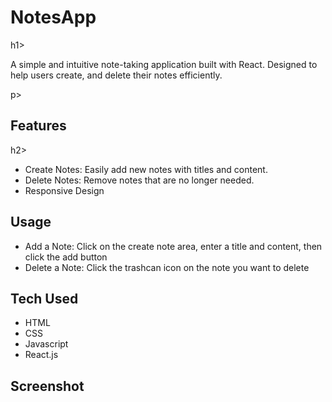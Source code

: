 <h1>NotesApp</h1>h1>

<p>A simple and intuitive note-taking application built with React. Designed to help users create, and delete their notes efficiently.</p>p>

<h2>Features</h2>h2>
  <ul>
    <li>Create Notes: Easily add new notes with titles and content.</li>
    <li>Delete Notes: Remove notes that are no longer needed.</li>
    <li>Responsive Design</li>
  </ul>

<h2>Usage</h2>
  <ul>
    <li>Add a Note: Click on the create note area, enter a title and content, then click the add button</li>
    <li>Delete a Note: Click the trashcan icon on the note you want to delete</li>
  </ul>

<h2>Tech Used</h2>
  <ul>
    <li>HTML</li>
    <li>CSS</li>
    <li>Javascript</li>
    <li>React.js</li>
  </ul>


<h2>Screenshot</h2>
<img src-""/>
